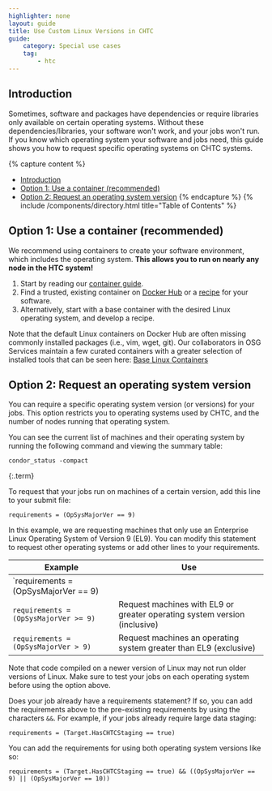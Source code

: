 ```yaml
---
highlighter: none
layout: guide
title: Use Custom Linux Versions in CHTC
guide:
    category: Special use cases
    tag:
        - htc
--- 
```


## Introduction

Sometimes, software and packages have dependencies or require libraries only available on certain operating systems. Without these dependencies/libraries, your software won't work, and your jobs won't run. If you know which operating system your software and jobs need, this guide shows you how to request specific operating systems on CHTC systems.

{% capture content %}
- [Introduction](#introduction)
- [Option 1: Use a container (recommended)](#option-1-use-a-container-recommended)
- [Option 2: Request an operating system version](#option-2-request-an-operating-system-version)
{% endcapture %}
{% include /components/directory.html title="Table of Contents" %}

## Option 1: Use a container (recommended)

We recommend using containers to create your software environment, which includes the operating system. **This allows you to run on nearly any node in the HTC system!**

1. Start by reading our [container guide](https://chtc.cs.wisc.edu/uw-research-computing/software-overview-htc).
1. Find a trusted, existing container on [Docker Hub](https://hub.docker.com/) or a [recipe](https://github.com/CHTC/recipes) for your software.
1. Alternatively, start with a base container with the desired Linux operating system, and develop a recipe.
   
Note that the default Linux containers on Docker Hub are often missing commonly installed packages (i.e., vim, wget, git). Our collaborators in OSG Services maintain a few curated containers with a greater selection of installed tools that can be seen here: [Base Linux Containers](https://portal.osg-htc.org/documentation/htc_workloads/using_software/available-containers-list/#base)

## Option 2: Request an operating system version

You can require a specific operating system version (or versions) for your jobs. This option restricts you to operating systems used by CHTC, and the number of nodes running that operating system.

You can see the current list of machines and their operating system by running the following command and viewing the summary table:
```
condor_status -compact
```
{:.term}

To request that your jobs run on machines of a certain version, add this line to your submit file:

```
requirements = (OpSysMajorVer == 9)
```

In this example, we are requesting machines that only use an Enterprise Linux Operating System of Version 9 (EL9). You can modify this statement to request other operating systems or add other lines to your requirements.

| Example | Use |
| --- | --- |
| `requirements = (OpSysMajorVer == 9) || (OpSysMajorVer == 10)` | Request EL9 *or* EL10 machines |
| `requirements = (OpSysMajorVer >= 9)` | Request machines with EL9 or greater operating system version (inclusive) |
| `requirements = (OpSysMajorVer > 9)` | Request machines an operating system greater than EL9 (exclusive) |


Note that code compiled on a newer version of Linux may not run older versions of Linux. Make sure to test your jobs on each operating system before using the option above.

Does your job already have a requirements statement? If so, you can
add the requirements above to the pre-existing requirements by using
the characters `&&`. For example, if your jobs already require large
data staging:

```
requirements = (Target.HasCHTCStaging == true) 
```

You can add the requirements for using both operating system versions like so: 

```
requirements = (Target.HasCHTCStaging == true) && ((OpSysMajorVer == 9) || (OpSysMajorVer == 10))
```

